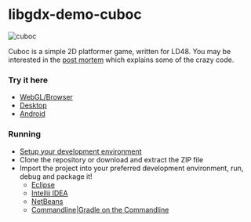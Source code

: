 libgdx-demo-cuboc
=================
![cuboc](http://i.imgur.com/kv5oq5C.png)

Cuboc is a simple 2D platformer game, written for LD48. You may be interested in the [post mortem](http://www.badlogicgames.com/wordpress/?p=1861) which explains some of the crazy code.

### Try it here 
  * [WebGL/Browser](http://libgdx.badlogicgames.com/demos/cuboc)
  * [Desktop](http://libgdx.badlogicgames.com/demos/cuboc/cuboc.jar)
  * [Android](http://libgdx.badlogicgames.com/demos/cuboc/cuboc.apk)

### Running
* [Setup your development environment](https://github.com/libgdx/libgdx/wiki)
* Clone the repository or download and extract the ZIP file
* Import the project into your preferred development environment, run, debug and package it!
  * [Eclipse](https://github.com/libgdx/libgdx/wiki/Gradle-and-Eclipse)
  * [Intellij IDEA](https://github.com/libgdx/libgdx/wiki/Gradle-and-Intellij-IDEA)
  * [NetBeans](https://github.com/libgdx/libgdx/wiki/Gradle-and-NetBeans)
  * [Commandline|Gradle on the Commandline](https://github.com/libgdx/libgdx/wiki/Gradle-on-the-Commandline)


